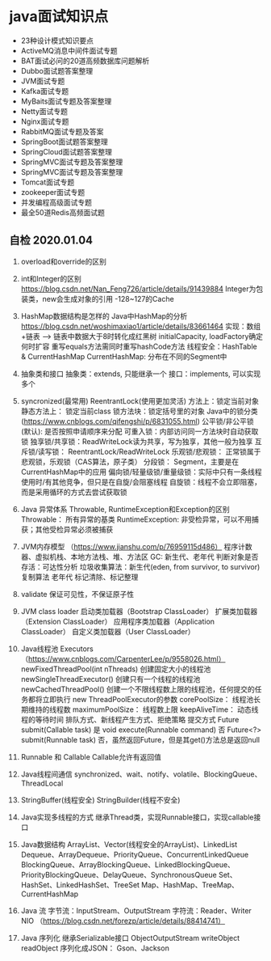# java面试知识点

- 23种设计模式知识要点
- ActiveMQ消息中间件面试专题
- BAT面试必问的20道高频数据库问题解析
- Dubbo面试题答案整理
- JVM面试专题
- Kafka面试专题
- MyBaits面试专题及答案整理
- Netty面试专题
- Nginx面试专题
- RabbitMQ面试专题及答案
- SpringBoot面试题答案整理
- SpringCloud面试题答案整理
- SpringMVC面试专题及答案整理
- SpringMVC面试专题及答案整理
- Tomcat面试专题
- zookeeper面试专题
- 并发编程高级面试专题
- 最全50道Redis高频面试题

## 自检 2020.01.04

1. overload和override的区别
2. int和Integer的区别
    https://blog.csdn.net/Nan_Feng726/article/details/91439884
    Integer为包装类，new会生成对象的引用
    -128~127的Cache 
3. HashMap数据结构是怎样的
    Java中HashMap的分析 https://blog.csdn.net/woshimaxiao1/article/details/83661464
        实现：数组+链表 --> 链表中数据大于8时转化成红黑树
        initialCapacity, loadFactory确定何时扩容
        重写equals方法需同时重写hashCode方法
        线程安全：HashTable & CurrentHashMap
        CurrentHashMap: 分布在不同的Segment中
4. 抽象类和接口
    抽象类：extends, 只能继承一个
    接口：implements, 可以实现多个
5. syncronized(最常用)  ReentrantLock(使用更加灵活)
    方法上：锁定当前对象
    静态方法上： 锁定当前class
    锁方法块：锁定括号里的对象
    Java中的锁分类 (https://www.cnblogs.com/qifengshi/p/6831055.html)
        公平锁/非公平锁(默认): 是否按照申请顺序来分配
        可重入锁：内部访问同一方法块时自动获取锁
        独享锁/共享锁：ReadWriteLock读为共享，写为独享，其他一般为独享
        互斥锁/读写锁： ReentrantLock/ReadWriteLock
        乐观锁/悲观锁： 正常锁属于悲观锁，乐观锁（CAS算法，原子类）
        分段锁： Segment，主要是在CurrentHashMap中的应用
        偏向锁/轻量级锁/重量级锁：实际中只有一条线程使用时/有其他竞争，但只是在自旋/会阻塞线程
        自旋锁：线程不会立即阻塞，而是采用循环的方式去尝试获取锁
6. Java 异常体系
    Throwable, RuntimeException和Exception的区别
    Throwable： 所有异常的基类
    RuntimeException: 非受检异常，可以不用捕获；其他受检异常必须被捕获
7. JVM内存模型 （https://www.jianshu.com/p/76959115d486）
    程序计数器、虚拟机栈、本地方法栈、堆、方法区
    GC: 新生代、老年代
    判断对象是否存活：可达性分析
    垃圾收集算法：新生代(eden, from survivor, to survivor)复制算法
                    老年代 标记清除、标记整理
8. validate 保证可见性，不保证原子性
9. JVM class loader
    启动类加载器（Bootstrap ClassLoader）
    扩展类加载器（Extension ClassLoader）
    应用程序类加载器（Application ClassLoader）
    自定义类加载器（User ClassLoader）
10. Java线程池 Executors （https://www.cnblogs.com/CarpenterLee/p/9558026.html）
    newFixedThreadPool(int nThreads)	创建固定大小的线程池
    newSingleThreadExecutor()	创建只有一个线程的线程池
    newCachedThreadPool()	创建一个不限线程数上限的线程池，任何提交的任务都将立即执行
    new ThreadPoolExecutor的参数
        corePoolSize： 线程池长期维持的线程数
        maximumPoolSize： 线程数上限
        keepAliveTime： 动态线程的等待时间
        排队方式、新线程产生方式、拒绝策略
    提交方式
        Future<T> submit(Callable<T> task)	是
        void execute(Runnable command)	否
        Future<?> submit(Runnable task)	否，虽然返回Future，但是其get()方法总是返回null
11. Runnable 和 Callable
    Callable允许有返回值
12. Java线程间通信
    synchronized、wait、notify、volatile、BlockingQueue、ThreadLocal
13. StringBuffer(线程安全) StringBuilder(线程不安全)
14. Java实现多线程的方式
    继承Thread类，实现Runnable接口，实现callable接口
15. Java数据结构
    ArrayList、Vector(线程安全的ArrayList)、LinkedList
    Dequeue、ArrayDequeue、PriorityQueue、ConcurrentLinkedQueue
    BlockingQueue、ArrayBlockingQueue、LinkedBlockingQueue、PriorityBlockingQueue、DelayQueue、SynchronousQueue 
    Set、HashSet、LinkedHashSet、TreeSet
    Map、HashMap、TreeMap、CurrentHashMap
16. Java 流
    字节流：InputStream、OutputStream
    字符流：Reader、Writer
    NIO （https://blog.csdn.net/forezp/article/details/88414741）
    
17. Java 序列化
    继承Serializable接口
    ObjectOutputStream writeObject readObject
    序列化成JSON： Gson、Jackson



    